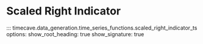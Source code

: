 # Scaled Right Indicator

::: timecave.data_generation.time_series_functions.scaled_right_indicator_ts
    options:
        show_root_heading: true
        show_signature: true